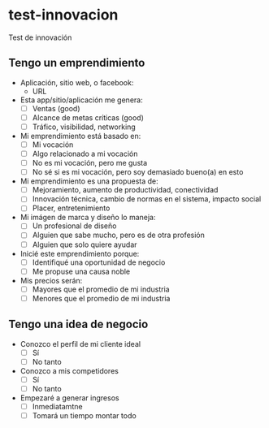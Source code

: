 # test-innovacion
Test de innovación

## Tengo un emprendimiento

- Aplicación, sitio web, o facebook:
  - URL
- Esta app/sitio/aplicación me genera:
  - [ ] Ventas (good)
  - [ ] Alcance de metas críticas (good)
  - [ ] Tráfico, visibilidad, networking
- Mi emprendimiento está basado en:
  - [ ] Mi vocación
  - [ ] Algo relacionado a mi vocación
  - [ ] No es mi vocación, pero me gusta
  - [ ] No sé si es mi vocación, pero soy demasiado bueno(a) en esto
- Mi emprendimiento es una propuesta de:
  - [ ] Mejoramiento, aumento de productividad, conectividad
  - [ ] Innovación técnica, cambio de normas en el sistema, impacto social
  - [ ] Placer, entretenimiento
- Mi imágen de marca y diseño lo maneja:
  - [ ] Un profesional de diseño
  - [ ] Alguien que sabe mucho, pero es de otra profesión
  - [ ] Alguien que solo quiere ayudar
- Inicié este emprendimiento porque:
  - [ ] Identifiqué una oportunidad de negocio
  - [ ] Me propuse una causa noble
- Mis precios serán:
  - [ ] Mayores que el promedio de mi industria
  - [ ] Menores que el promedio de mi industria

## Tengo una idea de negocio

- Conozco el perfil de mi cliente ideal
  - [ ] Sí
  - [ ] No tanto
- Conozco a mis competidores
  - [ ] Sí
  - [ ] No tanto
- Empezaré a generar ingresos
  - [ ] Inmediatamtne
  - [ ] Tomará un tiempo montar todo
